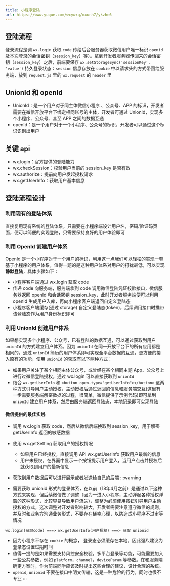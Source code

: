 ```yaml
---
title: 小程序登陆
url: https://www.yuque.com/wcywxq/mxunh7/ykzhe6
---
```


<a name="afO2P"></a>

## 登陆流程

登录流程是调 `wx.login` 获取 `code` 传给后台服务器获取微信用户唯一标识 `openid` 及本次登录的会话密钥（`session_key`）等）。拿到开发者服务器传回来的会话密钥（`session_key`）之后，前端要保存 `wx.setStorageSync('sessionKey', 'value')`
持久登录状态：`session` 信息存放在 `cookie` 中以请求头的方式带回给服务端，放到 `request.js` 里的 `wx.request` 的 `header` 里 <a name="EWqSt"></a>

## UnionId 和 openId

- UnionId：是一个用户对于同主体微信小程序 、公众号、APP 的标识，开发者需要在微信开放平台下绑定相同账号的主体，开发者可通过 UnionId，实现多个小程序、公众号、甚至 APP 之间的数据互通
- openId：是一个用户对于一个小程序、公众号的标识，开发者可以通过这个标识识别出用户 <a name="NaQBj"></a>

## 关键 api

- wx.login：官方提供的登陆能力
- wx.checkSession：校验用户当前的 session\_key 是否有效
- wx.authorize：提前向用户发起授权请求
- wx.getUserInfo：获取用户基本信息 <a name="BmESV"></a>

## 登陆流程设计

<a name="AF1Zw"></a>

### 利用现有的登陆体系

直接复用现有系统的登陆体系，只需要在小程序端设计用户名，密码/验证码页面，便可以简便的实现登陆，只需要保持良好的用户体验即可 <a name="MHTIF"></a>

### 利用 OpenId 创建用户体系

OpenId 是一个小程序对于一个用户的标识，利用这一点我们可以轻松的实现一套基于小程序的用户体系，值得一题的是这种用户体系对用户的打扰最低，可以实现**静默登陆**，具体步骤如下：

- 小程序客户端通过 wx.login 获取 code
- 传递 code 向服务端，服务端拿到 code 调用微信登陆凭证校验接口，微信服务器返回 openId 和会话密钥 session\_key，此时开发者服务端便可以利用 openId 生成用户入库，再向小程序客户端返回自定义登陆态
- 小程序客户端缓存(通过 storage) 自定义登陆态(token)，后续调用接口时携带该登陆态作为用户身份标识即可 <a name="Kyq5g"></a>

### 利用 UnionId 创建用户体系

如果想实现多个小程序、公众号，已有登陆的数据互通，可以通过获取到用户 `unionId` 的方式建立用户体系。因为 `unionId` 在同一开放平台下的所有应用都是相同的，通过 `unionId` 简历的用户体系即可实现全平台数据的互通，更方便的接入原有的功能，使用 `unionId` 的获取有以下两种方式：

- 如果用户关注了某个相同主体公众号，或曾经在某个相同主题 App、公众号上进行过微信登陆授权，通过 wx.login 可以直接获取到 `unionId`
- 结合 `wx.getUserInfo` 和 `<button open-type="getUserInfo"></button>` 这两种方式引导用户主动授权，主动授权后通过返回的信息和服务端交互(这里有一步需要服务端解密数据的过程，很简单，微信提供了示例代码)即可拿到 `unionId` 建立用户体系，然后由服务端返回登陆态，本地记录即可实现登陆 <a name="ONzeU"></a>

#### 微信提供的最佳实践

- 调用 wx.login 获取 code，然后从微信后端换取到 session\_key，用于解密 getUserInfo 返回的敏感数据

- 使用 wx.getSetting 获取用户的授权情况
  - 如果用户已经授权，直接调用 API wx.getUserInfo 获取用户最新的信息
  - 用户未授权，在界面中显示一个按钮提示用户登入，当用户点击并授权后就获取到用户的最新信息

- 获取到用户数据后可以进行展示或者发送给自己的后端
  :::warning

- 需要获取 unionid 形式的登录体系，在以前（18年4月之前）是通过以下这种方式来实现，但后续微信做了调整（因为一进入小程序，主动弹起各种授权弹窗的这种形式，比较容易导致用户流失），调整为必须使用按钮引导用户主动授权的方式，这次调整对开发者影响较大，开发者需要注意遵守微信的规则，并及时和业务方沟通业务形式，不要存在侥幸心理，以防造成小程序不过审等情况

`wx.login(获取code) ===> wx.getUserInfo(用户授权) ===> 获取 unionid`

- 因为小程序不存在 `cookie` 的概念， 登录态必须缓存在本地，因此强烈建议为登录态设置过期时间
- 值得一提的是如果需要支持风控安全校验，多平台登录等功能，可能需要加入一些公共参数，例如 `platform`，`channel`，`deviceParam` 等参数。在和服务端确定方案时，作为前端同学应该及时提出这些合理的建议，设计合理的系统。
- `openid`, `unionid` 不要在接口中明文传输，这是一种危险的行为，同时也很不专业
  :::
